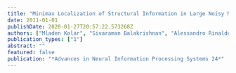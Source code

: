 ```yaml
---
title: "Minimax Localization of Structural Information in Large Noisy Matrices"
date: 2011-01-01
publishDate: 2020-01-27T20:57:22.573268Z
authors: ["Mladen Kolar", "Sivaraman Balakrishnan", "Alessandro Rinaldo", "Aarti Singh"]
publication_types: ["1"]
abstract: ""
featured: false
publication: "*Advances in Neural Information Processing Systems 24*"
---
```


